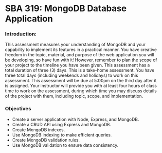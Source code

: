 <h1>SBA 319: MongoDB Database Application</h1>


<h3>Introduction:</h3>

This assessment measures your understanding of MongoDB and your capability to implement its features in a practical manner. You have creative freedom in the topic, material, and purpose of the web application you will be developing, so have fun with it! However, remember to plan the scope of your project to the timeline you have been given.
This assessment has a total duration of three (3) days. This is a take-home assessment.
You have three total days (including weekends and holidays) to work on this assessment. This assessment will be due at 5:00pm on the third day after it is assigned. Your instructor will provide you with at least four hours of class time to work on the assessment, during which time you may discuss details of the project with them, including topic, scope, and implementation.


<h3>Objectives</h3>
<ul>
<li>Create a server application with Node, Express, and MongoDB.</li>
<li>Create a CRUD API using Express and MongoDB.</li>
<li>Create MongoDB indexes.</li>
<li>Use MongoDB indexing to make efficient queries.</li>
<li>Create MongoDB validation rules.</li>
<li>Use MongoDB validation to ensure data consistency.</li>
</ul>
